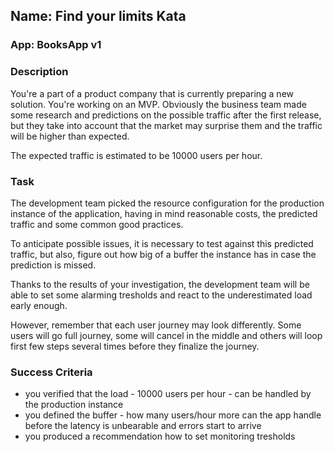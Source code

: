 ## Name: Find your limits Kata

### App: BooksApp v1

### Description

You're a part of a product company that is currently preparing a new solution. You're working on an MVP.
Obviously the business team made some research and predictions on the possible traffic after the 
first release, but they take into account that the market may surprise them and the traffic will be higher than expected.

The expected traffic is estimated to be 10000 users per hour.

### Task
The development team picked the resource configuration for the production instance of the application, 
having in mind reasonable costs, the predicted traffic and some common good practices.

To anticipate possible issues, it is necessary to test against this predicted traffic, but also, figure out
how big of a buffer the instance has in case the prediction is missed.

Thanks to the results of your investigation, the development team will be able to set some alarming 
tresholds and react to the underestimated load early enough.

However, remember that each user journey may look differently. Some users will go full journey, 
some will cancel in the middle and others will loop first few steps several times before they
finalize the journey. 

### Success Criteria
- you verified that the load - 10000 users per hour - can be handled by the production instance
- you defined the buffer - how many users/hour more can the app handle before the latency is unbearable 
and errors start to arrive
- you produced a recommendation how to set monitoring tresholds